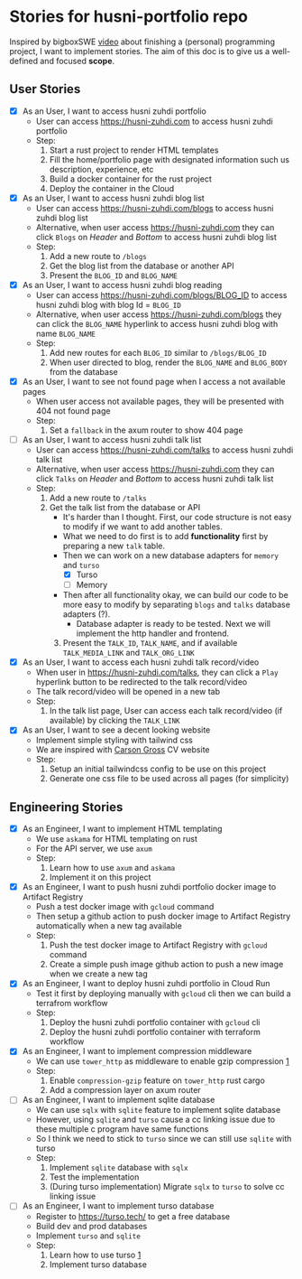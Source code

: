 # Stories for husni-portfolio repo

Inspired by bigboxSWE [video](https://www.youtube.com/watch?v=nqqmwRXSvrw) about finishing a (personal) programming project, I want to implement stories. The aim of this doc is to give us a well-defined and focused **scope**.

## User Stories
 - [x] As an User, I want to access husni zuhdi portfolio
	 - User can access https://husni-zuhdi.com to access husni zuhdi portfolio
	 - Step:
		 1. Start a rust project to render HTML templates
		 2. Fill the home/portfolio page with designated information such us description, experience, etc
		 3. Build a docker container for the rust project
		 4. Deploy the container in the Cloud
 - [x] As an User, I want to access husni zuhdi blog list
	 - User can access https://husni-zuhdi.com/blogs to access husni zuhdi blog list
	 - Alternative, when user access https://husni-zuhdi.com they can click `Blogs` on *Header* and *Bottom* to access husni zuhdi blog list
	 - Step:
		 1. Add a new route to `/blogs`
		 2. Get the blog list from the database or another API
		 3. Present the `BLOG_ID` and `BLOG_NAME`
 - [x] As an User, I want to access husni zuhdi blog reading
	 - User can access https://husni-zuhdi.com/blogs/BLOG_ID to access husni zuhdi blog with blog Id = `BLOG_ID`
	 - Alternative, when user access https://husni-zuhdi.com/blogs they can click the `BLOG_NAME` hyperlink to access husni zuhdi blog with name `BLOG_NAME`
	 - Step:
		 1. Add new routes for each `BLOG_ID` similar to  `/blogs/BLOG_ID`
		 2. When user directed to blog, render the `BLOG_NAME` and `BLOG_BODY` from the database
 - [x] As an User, I want to see not found page when I access a not available pages
	 - When user access not available pages, they will be presented with 404 not found page
	 - Step:
		 1. Set a `fallback` in the axum router to show 404 page
 - [ ] As an User, I want to access husni zuhdi talk list
	 - User can access https://husni-zuhdi.com/talks to access husni zuhdi talk list
	 - Alternative, when user access https://husni-zuhdi.com they can click `Talks` on *Header* and *Bottom* to access husni zuhdi talk list
	 - Step:
		 1. Add a new route to `/talks`
		 2. Get the talk list from the database or API
            - It's harder than I thought. First, our code structure is not easy to modify if we want to add another tables.
            - What we need to do first is to add **functionality** first by preparing a new `talk` table.
            - Then we can work on a new database adapters for `memory` and `turso`
                - [x] Turso
                - [ ] Memory
            - Then after all functionality okay, we can build our code to be more easy to modify by separating `blogs` and `talks` database adapters (?).
                - Database adapter is ready to be tested. Next we will implement the http handler and frontend.
            3. Present the `TALK_ID`, `TALK_NAME`, and if available `TALK_MEDIA_LINK` and `TALK_ORG_LINK`
 - [x] As an User, I want to access each husni zuhdi talk record/video
	 - When user in https://husni-zuhdi.com/talks, they can click a `Play` hyperlink button to be redirected to the talk record/video
	 - The talk record/video will be opened in a new tab
	 - Step:
		 1. In the talk list page, User can access each talk record/video (if available) by clicking the `TALK_LINK`
 - [x] As an User, I want to see a decent looking website
	 - Implement simple styling with tailwind css
	 - We are inspired with [Carson Gross](https://bigsky.software/cv/) CV website
	 - Step:
		 1. Setup an initial tailwindcss config to be use on this project
		 2. Generate one css file to be used across all pages (for simplicity)

## Engineering Stories
 - [x] As an Engineer, I want to implement HTML templating
	 - We use `askama` for HTML templating on rust
	 - For the API server, we use `axum`
	 - Step:
		 1. Learn how to use `axum` and `askama`
		 2. Implement it on this project
 - [x] As an Engineer, I want to push husni zuhdi portfolio docker image to Artifact Registry
	 - Push a test docker image with `gcloud` command
	 - Then setup a github action to push docker image to Artifact Registry automatically when a new tag available
	 - Step:
		 1. Push the test docker image to Artifact Registry with `gcloud` command
		 2. Create a simple push image github action to push a new image when we create a new tag
 - [x] As an Engineer, I want to deploy husni zuhdi portfolio in Cloud Run
	 - Test it first by deploying manually with `gcloud` cli then we can build a terrafrom workflow
	 - Step:
		 1. Deploy the husni zuhdi portfolio container with `gcloud` cli
		 2. Deploy the husni zuhdi portfolio container with terraform workflow
 - [x] As an Engineer, I want to implement compression middleware
	 - We can use `tower_http` as middleware to enable gzip compression [1](https://docs.rs/tower-http/0.6.2/tower_http/compression/index.html)
	 - Step:
		 1. Enable `compression-gzip` feature on `tower_http` rust cargo
		 2. Add a compression layer on axum router
 - [ ] As an Engineer, I want to implement sqlite database
	 - We can use `sqlx` with `sqlite`  feature to implement sqlite database
	 - However, using `sqlite` and `turso` cause a cc linking issue due to these multiple c program have same functions
	 - So I think we need to stick to `turso` since we can still use `sqlite` with turso
	 - Step:
		 1. Implement `sqlite` database with `sqlx`
		 2. Test the implementation
		 3. (During turso implementation) Migrate `sqlx` to `turso` to solve cc linking issue
 - [ ] As an Engineer, I want to implement turso database
	 - Register to https://turso.tech/ to get a free database
	 - Build dev and prod databases
	 - Implement `turso` and `sqlite`
	 - Step:
		 1. Learn how to use turso [1](https://docs.turso.tech/introduction)
		 2. Implement turso database
